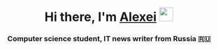 <h1 align="center">Hi there, I'm <a href="https://vk.com/id652200968" target="_blank">Alexei</a> 
<img src="https://github.com/blackcater/blackcater/raw/main/images/Hi.gif" height="32"/></h1>
<h3 align="center">Computer science student, IT news writer from Russia 🇷🇺</h3>
